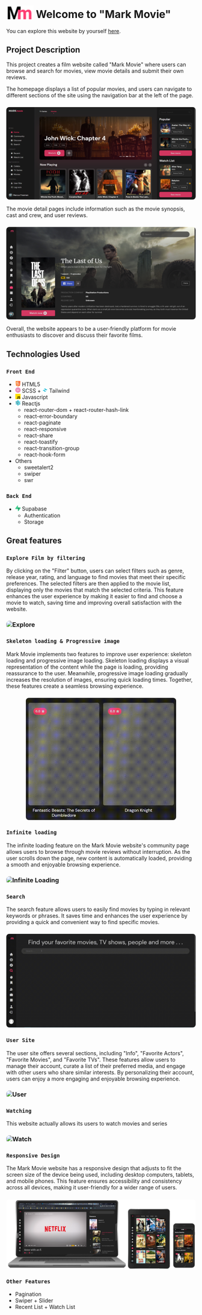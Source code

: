 # <img src="https://github.com/Marcus20119/IMAGES/blob/main/mark_movie/logo-mark-movie.png?raw=true" alt="logo" style="transform:translateY(5px);display:inline-block;width:72px;"></img> Welcome to "Mark Movie"

You can explore this website by yourself [here](https://mark-movie.vercel.app/home/movies).

## Project Description

This project creates a film website called "Mark Movie" where users can browse and search for movies, view movie details and submit their own reviews.

The homepage displays a list of popular movies, and users can navigate to different sections of the site using the navigation bar at the left of the page.

### <img src="https://github.com/Marcus20119/IMAGES/blob/main/mark_movie/mark-movie-deploy.png?raw=true" alt="Home page" style="display:block;border-radius:8px;"></img>

The movie detail pages include information such as the movie synopsis, cast and crew, and user reviews.

### <img src="https://github.com/Marcus20119/IMAGES/blob/main/mark_movie/mark-movie-detail.png?raw=true" alt="Home page" style="display:block;border-radius:8px;"></img>

Overall, the website appears to be a user-friendly platform for movie enthusiasts to discover and discuss their favorite films.

## Technologies Used

### `Front End`

- <img src="https://github.com/Marcus20119/IMAGES/blob/main/icons/html.png?raw=true" alt="HTML5" style="width:14px;"/> HTML5
- <img src="https://github.com/Marcus20119/IMAGES/blob/main/icons/scss.png?raw=true" alt="SCSS" style="width:14px;"/> SCSS + <img src="https://github.com/Marcus20119/IMAGES/blob/main/icons/tailwind.png?raw=true" alt="Tailwind" style="width:14px;"/> Tailwind
- <img src="https://github.com/Marcus20119/IMAGES/blob/main/icons/javascript.png?raw=true" alt="JS" style="width:14px;"/> Javascript
- <img src="https://github.com/Marcus20119/IMAGES/blob/main/icons/react.png?raw=true" alt="React" style="width:14px;"/> Reactjs
  - react-router-dom + react-router-hash-link
  - react-error-boundary
  - react-paginate
  - react-responsive
  - react-share
  - react-toastify
  - react-transition-group
  - react-hook-form
- Others
  - sweetalert2
  - swiper
  - swr

### `Back End`

- <img src="https://github.com/Marcus20119/IMAGES/blob/main/icons/supabase.png?raw=true" alt="Supabase" style="width:14px;"/> Supabase
  - Authentication
  - Storage

## Great features

### `Explore Film by filtering`

By clicking on the "Filter" button, users can select filters such as genre, release year, rating, and language to find movies that meet their specific preferences. The selected filters are then applied to the movie list, displaying only the movies that match the selected criteria. This feature enhances the user experience by making it easier to find and choose a movie to watch, saving time and improving overall satisfaction with the website.

### <img src="https://github.com/Marcus20119/IMAGES/blob/main/mark_movie/mark-movie-filter.gif?raw=true" alt="Explore" style="display:block;border-radius:8px;"></img>

### `Skeleton loading & Progressive image`

Mark Movie implements two features to improve user experience: skeleton loading and progressive image loading. Skeleton loading displays a visual representation of the content while the page is loading, providing reassurance to the user. Meanwhile, progressive image loading gradually increases the resolution of images, ensuring quick loading times. Together, these features create a seamless browsing experience.

### <p align="center"><img src="https://github.com/Marcus20119/IMAGES/blob/main/mark_movie/mark-movie-skeleton.gif?raw=true" alt="Skeleton" style="display:block;border-radius:8px;width:400px" align="center"></img></p>

### `Infinite loading`

The infinite loading feature on the Mark Movie website's community page allows users to browse through movie reviews without interruption. As the user scrolls down the page, new content is automatically loaded, providing a smooth and enjoyable browsing experience.

### <img src="https://github.com/Marcus20119/IMAGES/blob/main/mark_movie/mark-movie-infinite-loading.gif?raw=true" alt="Infinite Loading" style="display:block;border-radius:8px;"></img>

### `Search`

The search feature allows users to easily find movies by typing in relevant keywords or phrases. It saves time and enhances the user experience by providing a quick and convenient way to find specific movies.

### <img src="https://github.com/Marcus20119/IMAGES/blob/main/mark_movie/mark-movie-search.gif?raw=true" alt="Search" style="display:block;border-radius:8px;"></img>

### `User Site`

The user site offers several sections, including "Info", "Favorite Actors", "Favorite Movies", and "Favorite TVs". These features allow users to manage their account, curate a list of their preferred media, and engage with other users who share similar interests. By personalizing their account, users can enjoy a more engaging and enjoyable browsing experience.

### <img src="https://github.com/Marcus20119/IMAGES/blob/main/mark_movie/mark-movie-user.gif?raw=true" alt="User" style="display:block;border-radius:8px;"></img>

### `Watching`

This website actually allows its users to watch movies and series

### <img src="https://github.com/Marcus20119/IMAGES/blob/main/mark_movie/mark-movie-watch.gif?raw=true" alt="Watch" style="display:block;border-radius:8px;"></img>

### `Responsive Design`

The Mark Movie website has a responsive design that adjusts to fit the screen size of the device being used, including desktop computers, tablets, and mobile phones. This feature ensures accessibility and consistency across all devices, making it user-friendly for a wider range of users.

### <img src="https://github.com/Marcus20119/IMAGES/blob/main/mark_movie/mark-movie-responsive.png?raw=true" alt="Explore" style="display:block;border-radius:8px;"></img>

### `Other Features`

- Pagination
- Swiper + Slider
- Recent List + Watch List
